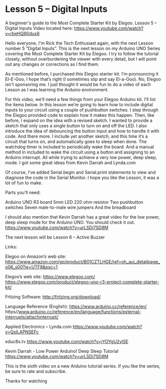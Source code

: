 # Lesson 5 – Digital Inputs

A beginner's guide to the Most Complete Starter Kit by Elegoo.  Lesson 5 – Digital Inputs
     Video located here: https://www.youtube.com/watch?v=rbeHQ80dux8

Hello everyone, I'm Rick the Tech Enthusiast again, with the next Lesson number 5 “Digital Inputs”.  This is the next lesson on my Arduino UNO Series covering the Most Complete Starter Kit by Elegoo.   I try to follow the tutorial closely, without overburdening the viewer with every detail, but I will point out any changes or corrections as I find them.

As mentioned before, I purchased this Elegoo starter kit.  I’m pronouncing it El-E-Goo, I hope that’s right (I sometimes slip and say El-a-Goo).  No, Elegoo isn't sponsoring me.  I just thought it would be fun to do a video of each Lesson as I was learning the Arduino environment. 

For this video, we’ll need a few things from your Elegoo Arduino kit.  I’ll list the items below.  In this lesson we’re going to learn how to include digital inputs to your circuit using a couple of pushbutton switches.  I step through the Elegoo provided code to explain how it makes this happen.  Then, like before, I expand on the idea with a revised sketch.  I wanted to provide a sketch that only uses a single button to turn on and off the LED.  I also introduce the idea of debouncing the button input and how to handle it with code.  And there more.  I include yet another sketch, and this time it’s a circuit that turns on, and automatically goes to sleep when done.  The watchdog timer is included to periodically wake the board.  And a manual method in included to wake the circuit using a button and assigning to an Arduino interrupt.  All while trying to achieve a very low power, deep sleep, mode.  I got some great ideas from Kevin Darrah and Lynda.com

Of course, I’ve added Serial.begin and Serial.print statements to view and diagnose the code in the Serial Monitor.  I hope you like the Lesson, it was a lot of fun to make.

Parts you’ll need:

Arduino UNO R3 board
5mm LED
220 ohm resistor
Two pushbutton switches
Seven male-to-male wire jumpers
And the breadboard

I should also mention that Kevin Darrah has a great video for the low power, deep sleep mode for the Arduino UNO.  You should check it out.
https://www.youtube.com/watch?v=urLSDi7SD8M

The next lesson will be Lesson 6 – Active Buzzer  

Links:

Elegoo on Amazon’s web site:
https://www.amazon.com/gp/product/B01CZTLHGE/ref=oh_aui_detailpage_o06_s00?ie=UTF8&psc=1

Elegoo’s web site:
https://www.elegoo.com/
https://www.elegoo.com/product/elegoo-uno-r3-project-complete-starter-kit/

Frtizing Software:
http://fritzing.org/download/

Language Reference (English):
https://www.arduino.cc/reference/en/
https//www.arduino.cc/reference/en/language/functions/external-interrupts/attachinterrupt/

Applied Electronics – Lynda.com
https://www.youtube.com/watch?v=QslLAPNSEFc
 
educ8s.tv
https://www.youtube.com/watch?v=jYOYgU2vlSE

Kevin Darrah - Low Power Arduino! Deep Sleep Tutorial
https://www.youtube.com/watch?v=urLSDi7SD8M

This is the sixth video on a new Arduino tutorial series. If you like the series, be sure to rate and subscribe.

Thanks for watching 
